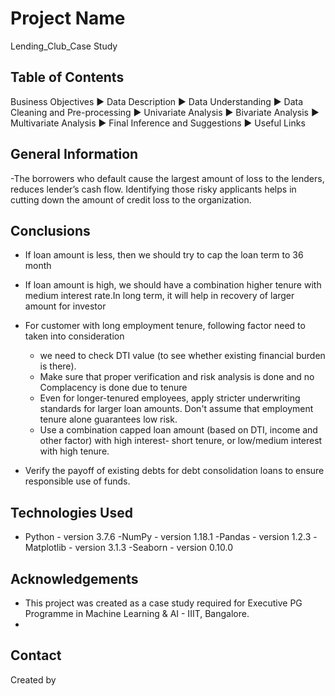 # Project Name
Lending_Club_Case Study


## Table of Contents
Business Objectives
▶	Data Description
▶	Data Understanding
▶	Data Cleaning and Pre-processing
▶	Univariate Analysis
▶	Bivariate Analysis
▶	Multivariate Analysis
▶	Final Inference and Suggestions
▶	Useful Links



<!-- You can include any other section that is pertinent to your problem -->

## General Information
-The borrowers who default cause the largest amount of loss to the lenders, reduces lender’s cash flow. Identifying those risky applicants helps in cutting down the amount of credit loss to the organization. 




## Conclusions
- If loan amount is less, then we should try to cap the loan term to 36 month
- If loan amount is high, we should have a combination higher tenure with medium interest rate.In long term, it will help in recovery of larger amount for investor
- For customer with long employment tenure, following factor need to taken into consideration
     - we need to check DTI value (to see whether existing financial burden is there).
     - Make sure that proper verification and risk analysis is done and no Complacency is done due to tenure
     - Even for longer-tenured employees, apply stricter underwriting standards for larger loan amounts. Don't assume that employment tenure alone guarantees low risk.
     - Use a combination capped loan amount (based on DTI, income and other factor) with high interest- short tenure, or low/medium interest with high tenure.
       
- Verify the payoff of existing debts for debt consolidation loans to ensure responsible use of funds.


## Technologies Used
- Python - version 3.7.6
-NumPy - version 1.18.1
-Pandas - version 1.2.3
-Matplotlib - version 3.1.3
-Seaborn - version 0.10.0


## Acknowledgements

- This project was created as a case study required for Executive PG Programme in Machine Learning & AI - IIIT, Bangalore.
- 


## Contact
Created by 
 

